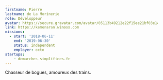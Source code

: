 ```yaml
---
firstname: Pierre
lastname: de La Morinerie
role: Développeur
avatar: https://secure.gravatar.com/avatar/05113b49212e22f15ee21bf03e149d8e.jpg?s=512
link: https://kemenaran.winosx.com
missions:
  - start: '2018-06-11'
    end: '2019-06-30'
    status: independent
    employer: octo
startups:
    - demarches-simplifiees.fr
---
```


Chasseur de bogues, amoureux des trains.
